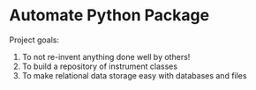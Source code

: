 # Automate Python Package #

Project goals:
1. To not re-invent anything done well by others!
2. To build a repository of instrument classes
3. To make relational data storage easy with databases and files

